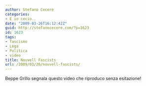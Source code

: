 ```yaml
---
author: Stefano Cecere
categories:
- E io cecio..
date: "2009-03-26T16:12:42Z"
guid: http://stefanocecere.com/?p=1623
id: 1623
tags:
- fascismo
- Lega
- Politica
- video
title: Nouvell Fascists
url: /2009/03/26/nouvell-fascists/
---
```


Beppe Grillo segnala questo video che riproduco senza esitazione!